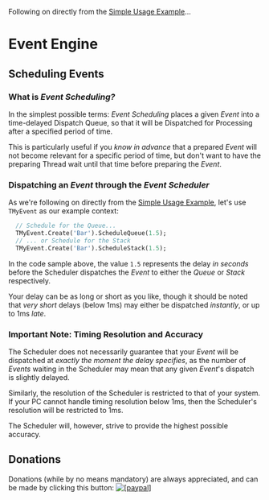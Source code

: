 <!--- This document is written in a "Markdown" language, and is best viewed on https://github.com/LaKraven/LKSL. -->
Following on directly from the [Simple Usage Example](./2_Simple_Usage_Example.md)...

# Event Engine
## Scheduling Events

### What is _Event Scheduling?_
In the simplest possible terms: _Event Scheduling_ places a given _Event_ into a time-delayed Dispatch Queue, so that it will be Dispatched for Processing after a specified period of time.

This is particularly useful if you _know in advance_ that a prepared _Event_ will not become relevant for a specific period of time, but don't want to have the preparing Thread wait until that time before preparing the _Event_.

### Dispatching an _Event_ through the _Event Scheduler_
As we're following on directly from the [Simple Usage Example](./2_Simple_Usage_Example.md), let's use `TMyEvent` as our example context:

```pascal
  // Schedule for the Queue...
  TMyEvent.Create('Bar').ScheduleQueue(1.5);
  // ... or Schedule for the Stack
  TMyEvent.Create('Bar').ScheduleStack(1.5);
```

In the code sample above, the value `1.5` represents the delay _in seconds_ before the Scheduler dispatches the _Event_ to either the _Queue_ or _Stack_ respectively.

Your delay can be as long or short as you like, though it should be noted that _very short_ delays (below 1ms) may either be dispatched _instantly_, or up to 1ms _late_.

### Important Note: Timing Resolution and Accuracy
The Scheduler does not necessarily guarantee that your _Event_ will be dispatched at _exactly the moment the delay specifies_, as the number of _Events_ waiting in the Scheduler may mean that any given _Event_'s dispatch is slightly delayed.

Similarly, the resolution of the Scheduler is restricted to that of your system. If your PC cannot handle timing resolution below 1ms, then the Scheduler's resolution will be restricted to 1ms.

The Scheduler will, however, strive to provide the highest possible accuracy.

## Donations
Donations (while by no means mandatory) are always appreciated, and can be made by clicking this button: <a href="https://www.paypal.com/cgi-bin/webscr?cmd=_s-xclick&hosted_button_id=84FXYZX27EUJL"><img src="https://www.paypalobjects.com/en_US/GB/i/btn/btn_donateCC_LG.gif" alt="[paypal]" /></a>
<!--- If you're reading in a plain-text editor, please copy and paste the Hyperlink into your Browser -->